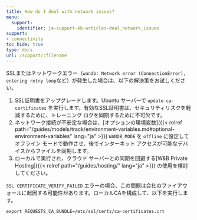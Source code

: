```yaml
---
title: How do I deal with network issues?
menu:
  support:
    identifier: ja-support-kb-articles-deal_network_issues
support:
- connectivity
toc_hide: true
type: docs
url: /support/:filename
---
```


SSLまたはネットワークエラー（`wandb: Network error (ConnectionError), entering retry loop`など）が発生した場合は、以下の解決策をお試しください。

1. SSL証明書をアップグレードします。Ubuntu サーバーで `update-ca-certificates` を実行します。有効なSSL証明書は、セキュリティリスクを軽減するために、トレーニング ログを同期するために不可欠です。
2. ネットワーク接続が不安定な場合は、[オプションの環境変数]({{< relref path="/guides/models/track/environment-variables.md#optional-environment-variables" lang="ja" >}}) `WANDB_MODE` を `offline` に設定してオフライン モードで動作させ、後でインターネット アクセスが可能なデバイスからファイルを同期します。
3. ローカルで実行され、クラウド サーバーとの同期を回避する[W&B Private Hosting]({{< relref path="/guides/hosting/" lang="ja" >}}) の使用を検討してください。

`SSL CERTIFICATE_VERIFY_FAILED` エラーの場合、この問題は会社のファイアウォールに起因する可能性があります。ローカルCAを構成して、以下を実行します。

`export REQUESTS_CA_BUNDLE=/etc/ssl/certs/ca-certificates.crt`
